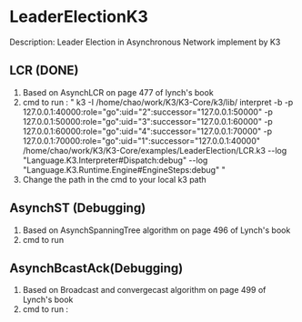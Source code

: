LeaderElectionK3
================
Description:
Leader Election in Asynchronous Network implement by K3

LCR (DONE)
----------------
1. Based on AsynchLCR on page 477 of lynch's book
2. cmd to run : " k3 -I /home/chao/work/K3/K3-Core/k3/lib/ interpret -b -p 127.0.0.1:40000:role=\"go\":uid="2":successor="127.0.0.1:50000" -p 127.0.0.1:50000:role=\"go\":uid="3":successor="127.0.0.1:60000" -p 127.0.0.1:60000:role=\"go\":uid="4":successor="127.0.0.1:70000" -p 127.0.0.1:70000:role=\"go\":uid="1":successor="127.0.0.1:40000" /home/chao/work/K3/K3-Core/examples/LeaderElection/LCR.k3 --log "Language.K3.Interpreter#Dispatch:debug" --log "Language.K3.Runtime.Engine#EngineSteps:debug" "
3. Change the path in the cmd to your local k3 path

AsynchST (Debugging)
-------------------
1. Based on AsynchSpanningTree algorithm on page 496 of Lynch's book
2. cmd to run   

AsynchBcastAck(Debugging)
------------------------
1. Based on Broadcast and convergecast algorithm on page 499 of Lynch's book
2. cmd to run :  
